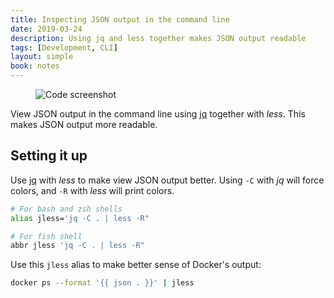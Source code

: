 ```yaml
---
title: Inspecting JSON output in the command line
date: 2019-03-24
description: Using jq and less together makes JSON output readable
tags: [Development, CLI]
layout: simple
book: notes
---
```


<Figure cover transparent>
<img src='./images/json-curl.png' alt='Code screenshot' />
</Figure>

View JSON output in the command line using [jq] together with _less_. This makes JSON output more readable.

## Setting it up

Use [jq] with _less_ to make view JSON output better. Using `-C` with _jq_ will force colors, and `-R` with _less_ will print colors.

```bash
# For bash and zsh shells
alias jless='jq -C . | less -R"
```

```bash
# For fish shell
abbr jless 'jq -C . | less -R"
```

Use this `jless` alias to make better sense of Docker's output:

```bash
docker ps --format '{{ json . }}' | jless
```

[jq]: https://stedolan.github.io/jq/
